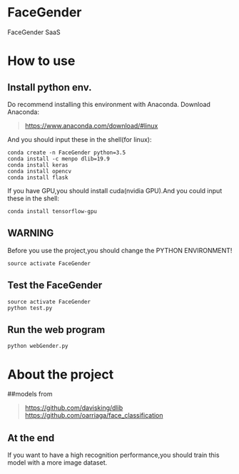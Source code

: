 # FaceGender
FaceGender SaaS

# How to use
## Install python env.
Do recommend installing this environment with Anaconda.
Download Anaconda:
>https://www.anaconda.com/download/#linux

And you should input these in the shell(for linux):

```
conda create -n FaceGender python=3.5
conda install -c menpo dlib=19.9
conda install keras
conda install opencv
conda install flask
```
If you have GPU,you should install cuda(nvidia GPU).And you could input these in the shell:

```
conda install tensorflow-gpu
```
## WARNING
Before you use the project,you should change the PYTHON ENVIRONMENT!

```
source activate FaceGender
```

## Test the FaceGender

```
source activate FaceGender
python test.py
```

## Run the web program
```
python webGender.py
```

# About the project

##models from
>https://github.com/davisking/dlib
https://github.com/oarriaga/face_classification

## At the end
If you want to have a high recognition performance,you should train this model with a more image dataset.
